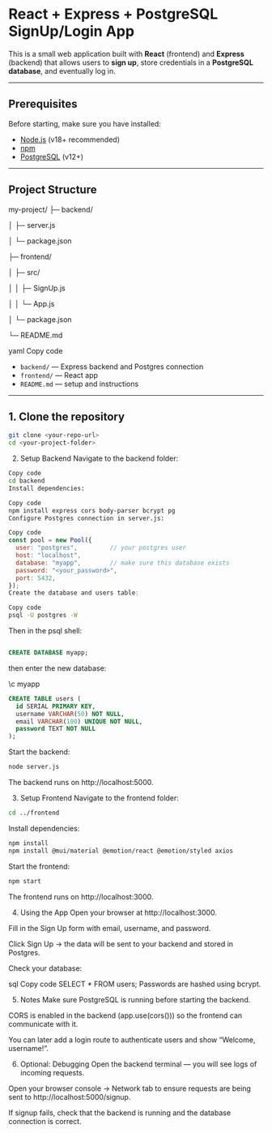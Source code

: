 # React + Express + PostgreSQL SignUp/Login App

This is a small web application built with **React** (frontend) and **Express** (backend) that allows users to **sign up**, store credentials in a **PostgreSQL database**, and eventually log in.

---

## Prerequisites

Before starting, make sure you have installed:

- [Node.js](https://nodejs.org/en/) (v18+ recommended)
- [npm](https://www.npmjs.com/)
- [PostgreSQL](https://www.postgresql.org/) (v12+)

---

## Project Structure

my-project/
├─ backend/

│ ├─ server.js

│ └─ package.json

├─ frontend/

│ ├─ src/

│ │ ├─ SignUp.js

│ │ └─ App.js

│ └─ package.json

└─ README.md

yaml
Copy code

- `backend/` — Express backend and Postgres connection
- `frontend/` — React app
- `README.md` — setup and instructions

---

## 1. Clone the repository

```bash
git clone <your-repo-url>
cd <your-project-folder>
```

2. Setup Backend
Navigate to the backend folder:

```bash
Copy code
cd backend
Install dependencies:
```

```bash
Copy code
npm install express cors body-parser bcrypt pg 
Configure Postgres connection in server.js:
```

```js
Copy code
const pool = new Pool({
  user: "postgres",         // your postgres user
  host: "localhost",
  database: "myapp",        // make sure this database exists
  password: "<your_password>",
  port: 5432,
});
Create the database and users table:
```
```bash
Copy code
psql -U postgres -W
```

Then in the psql shell:

```sql

CREATE DATABASE myapp;

```
then enter the new database:

\c myapp

```sql
CREATE TABLE users (
  id SERIAL PRIMARY KEY,
  username VARCHAR(50) NOT NULL,
  email VARCHAR(100) UNIQUE NOT NULL,
  password TEXT NOT NULL
);
```

Start the backend:

```bash
node server.js
```
The backend runs on http://localhost:5000.

3. Setup Frontend
Navigate to the frontend folder:

```bash
cd ../frontend
```
Install dependencies:


```bash
npm install
npm install @mui/material @emotion/react @emotion/styled axios
```
Start the frontend:

```bash
npm start
```
The frontend runs on http://localhost:3000.


4. Using the App
Open your browser at http://localhost:3000.

Fill in the Sign Up form with email, username, and password.

Click Sign Up → the data will be sent to your backend and stored in Postgres.

Check your database:

sql
Copy code
SELECT * FROM users;
Passwords are hashed using bcrypt.

5. Notes
Make sure PostgreSQL is running before starting the backend.

CORS is enabled in the backend (app.use(cors())) so the frontend can communicate with it.

You can later add a login route to authenticate users and show “Welcome, username!”.

6. Optional: Debugging
Open the backend terminal — you will see logs of incoming requests.

Open your browser console → Network tab to ensure requests are being sent to http://localhost:5000/signup.

If signup fails, check that the backend is running and the database connection is correct.
